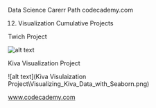 Data Science Carerr Path codecademy.com

12. Visualization Cumulative Projects

Twich Project

![alt text](Twitch-Project/Visualize_Data_with_Matplotlib.png)

Kiva Visualization Project

![alt text](Kiva Visulaization Project\Visualizing_Kiva_Data_with_Seaborn.png)

www.codecademy.com
